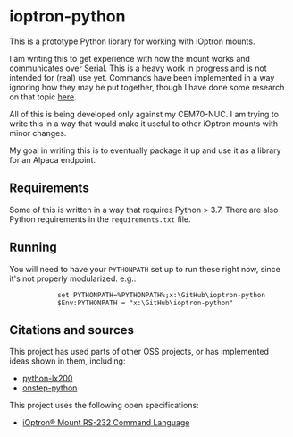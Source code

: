 # ioptron-python

This is a prototype Python library for working with iOptron mounts.

I am writing this to get experience with how the mount works and communicates over Serial. This is a heavy work in progress and is not intended for (real) use yet.
Commands have been implemented in a way ignoring how they may be put together, though I have done some research on that topic 
[here](https://docs.google.com/document/d/1Y0HqoRofPWVJb1jJ7mnwwWQPyfe0tdnYJl2PxAiOCdg/edit#heading=h.bx0imo96b59x).

All of this is being developed only against my CEM70-NUC. I am trying to write this in a way that would make it useful to other iOptron mounts with minor changes.

My goal in writing this is to eventually package it up and use it as a library for an Alpaca endpoint.

## Requirements
Some of this is written in a way that requires Python > 3.7. There are also Python requirements in the `requirements.txt` file.

## Running
You will need to have your `PYTHONPATH` set up to run these right now, since it's not properly modularized. e.g.:

                set PYTHONPATH=%PYTHONPATH%;x:\GitHub\ioptron-python
                $Env:PYTHONPATH = "x:\GitHub\ioptron-python"

## Citations and sources

This project has used parts of other OSS projects, or has implemented ideas shown in them, including: 

* [python-lx200](https://github.com/telescopio-montemayor/python-lx200)
* [onstep-python](https://github.com/kbahey/onstep-python)

This project uses the following open specifications:

* [iOptron® Mount RS-232 Command Language](https://www.ioptron.com/v/ASCOM/RS-232_Command_Language2014V310.pdf)

